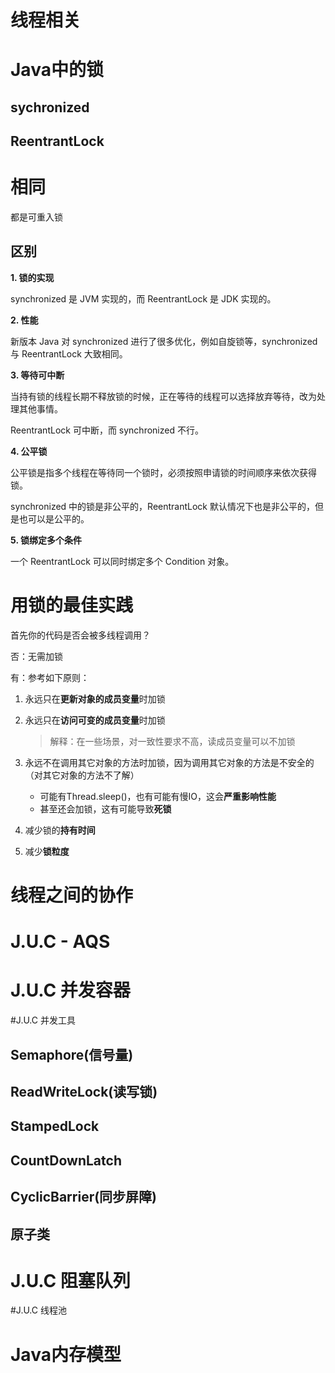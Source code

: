 # 线程相关





# Java中的锁

## sychronized





## ReentrantLock







# 相同

都是可重入锁



## 区别

**1. 锁的实现**

synchronized 是 JVM 实现的，而 ReentrantLock 是 JDK 实现的。

**2. 性能**

新版本 Java 对 synchronized 进行了很多优化，例如自旋锁等，synchronized 与 ReentrantLock 大致相同。

**3. 等待可中断**

当持有锁的线程长期不释放锁的时候，正在等待的线程可以选择放弃等待，改为处理其他事情。

ReentrantLock 可中断，而 synchronized 不行。

**4. 公平锁**

公平锁是指多个线程在等待同一个锁时，必须按照申请锁的时间顺序来依次获得锁。

synchronized 中的锁是非公平的，ReentrantLock 默认情况下也是非公平的，但是也可以是公平的。

**5. 锁绑定多个条件**

一个 ReentrantLock 可以同时绑定多个 Condition 对象。



# 用锁的最佳实践

首先你的代码是否会被多线程调用？

否：无需加锁

有：参考如下原则：

1. 永远只在**更新对象的成员变量**时加锁

2. 永远只在**访问可变的成员变量**时加锁

   > 解释：在一些场景，对一致性要求不高，读成员变量可以不加锁

3. 永远不在调用其它对象的方法时加锁，因为调用其它对象的方法是不安全的（对其它对象的方法不了解）

   - 可能有Thread.sleep()，也有可能有慢IO，这会**严重影响性能**
   - 甚至还会加锁，这有可能导致**死锁**

4. 减少锁的**持有时间**

5. 减少**锁粒度**







# 线程之间的协作





# J.U.C - AQS



# J.U.C  并发容器







#J.U.C  并发工具

## Semaphore(信号量)



## ReadWriteLock(读写锁)



## StampedLock



## CountDownLatch



## CyclicBarrier(同步屏障)





## 原子类





# J.U.C  阻塞队列





#J.U.C  线程池 







# Java内存模型



